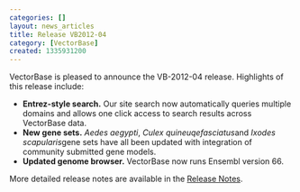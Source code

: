 ```yaml
---
categories: []
layout: news_articles
title: Release VB2012-04
category: [VectorBase]
created: 1335931200
---
```

VectorBase is pleased to announce the VB-2012-04 release. Highlights of this release include: 
<ul>
<li><b>Entrez-style search.</b> Our site search now automatically queries multiple domains and allows one click access to search results across VectorBase data.</li>
<li><b>New gene sets.</b> <i>Aedes aegypti</i>, <i>Culex quineuqefasciatus</i>and <i>Ixodes scapularis</i>gene sets have all been updated with integration of community submitted gene models. </li>
<li><b>Updated genome browser.</b> VectorBase now runs Ensembl version 66.</li>

</ul>

<p>More detailed release notes are available in the <a href="/release/release-vb2012-04">Release Notes</a>.
